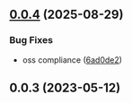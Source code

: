 ## [0.0.4](https://github.com/forcedotcom/prettier-config/compare/0.0.3...0.0.4) (2025-08-29)


### Bug Fixes

* oss compliance ([6ad0de2](https://github.com/forcedotcom/prettier-config/commit/6ad0de2dedf5745be9878361ddabf566cb39108c))



## 0.0.3 (2023-05-12)



